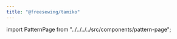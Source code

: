 ```yaml
---
title: "@freesewing/tamiko"
---
```


import PatternPage from "../../../../src/components/pattern-page";

<patternpage pattern="tamiko" />